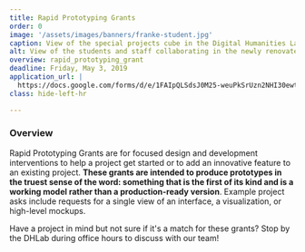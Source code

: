 ```yaml
---
title: Rapid Prototyping Grants
order: 0
image: '/assets/images/banners/franke-student.jpg'
caption: View of the special projects cube in the Digital Humanities Laboratory. Photo by Mara Lavitt.
alt: View of the students and staff collaborating in the newly renovated Franke Family Digital Humanities Laboratory.
overview: rapid_prototyping_grant
deadline: Friday, May 3, 2019
application_url: |
  https://docs.google.com/forms/d/e/1FAIpQLSdsJ0M25-weuPkSrUzn2NHI30ewtov7VE10cp-nRFrfcEwLNw/viewform?usp=sf_link
class: hide-left-hr

---
```


### Overview

Rapid Prototyping Grants are for focused design and development interventions to help a project get started or to add an innovative feature to an existing project. <strong>These grants are intended to produce prototypes in the truest sense of the word: something that is the first of its kind and is a working model rather than a production-ready version</strong>. Example project asks include requests for a single view of an interface, a visualization, or high-level mockups.

Have a project in mind but not sure if it's a match for these grants? Stop by the DHLab during office hours to discuss with our team!